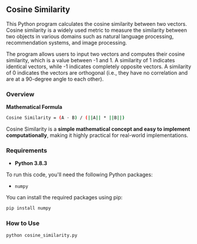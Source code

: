 ## Cosine Similarity

This Python program calculates the cosine similarity between two vectors. Cosine similarity is a widely used metric to measure the similarity between two objects in various domains such as natural language processing, recommendation systems, and image processing.

The program allows users to input two vectors and computes their cosine similarity, which is a value between -1 and 1. A similarity of 1 indicates identical vectors, while -1 indicates completely opposite vectors. A similarity of 0 indicates the vectors are orthogonal (i.e., they have no correlation and are at a 90-degree angle to each other).

### Overview


**Mathematical Formula**

```bash
Cosine Similarity = (A · B) / (||A|| * ||B||)
```

Cosine Similarity is a **simple mathematical concept and easy to implement computationally**, making it highly practical for real-world implementations.


### Requirements

- **Python 3.8.3**
  
To run this code, you'll need the following Python packages:

- `numpy`

You can install the required packages using pip:

```bash
pip install numpy
```

### How to Use 

```bash
python cosine_similarity.py
```
